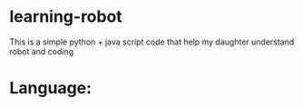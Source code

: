 # learning-robot
This is a simple python + java script code that help my daughter understand robot and coding

# Language:
